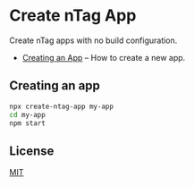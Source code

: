 # Create nTag App

Create nTag apps with no build configuration.

- [Creating an App](#creating-an-app) – How to create a new app.

## Creating an app

```sh
npx create-ntag-app my-app
cd my-app
npm start
```

## License

[MIT](./LICENSE)
